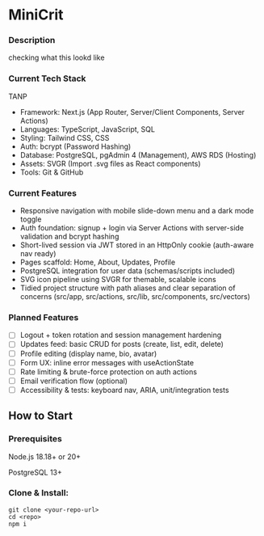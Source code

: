 # MiniCrit

### Description

checking what this lookd like

### Current Tech Stack
TANP
* Framework: Next.js (App Router, Server/Client Components, Server Actions)
* Languages: TypeScript, JavaScript, SQL
* Styling: Tailwind CSS, CSS
* Auth: bcrypt (Password Hashing)
* Database: PostgreSQL, pgAdmin 4 (Management), AWS RDS (Hosting)
* Assets: SVGR (Import .svg files as React components)
* Tools: Git & GitHub

### Current Features
* Responsive navigation with mobile slide-down menu and a dark mode toggle
* Auth foundation: signup + login via Server Actions with server-side validation and bcrypt hashing
* Short-lived session via JWT stored in an HttpOnly cookie (auth-aware nav ready)
* Pages scaffold: Home, About, Updates, Profile
* PostgreSQL integration for user data (schemas/scripts included)
* SVG icon pipeline using SVGR for themable, scalable icons
* Tidied project structure with path aliases and clear separation of concerns (src/app, src/actions, src/lib, src/components, src/vectors)

### Planned Features
- [ ] Logout + token rotation and session management hardening
- [ ] Updates feed: basic CRUD for posts (create, list, edit, delete)
- [ ] Profile editing (display name, bio, avatar)
- [ ] Form UX: inline error messages with useActionState
- [ ] Rate limiting & brute-force protection on auth actions
- [ ] Email verification flow (optional)
- [ ] Accessibility & tests: keyboard nav, ARIA, unit/integration tests

## How to Start

### Prerequisites

Node.js 18.18+ or 20+

PostgreSQL 13+

### Clone & Install:
```
git clone <your-repo-url>
cd <repo>
npm i
```